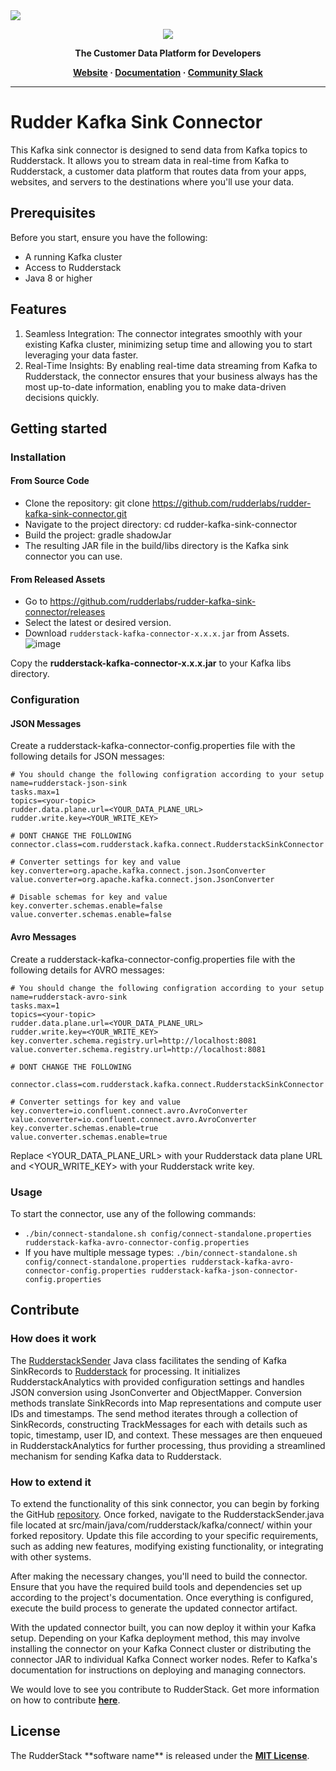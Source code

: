 <a href="https://codecov.io/gh/rudderlabs/rudder-kafka-sink-connector" > 
 <img src="https://codecov.io/gh/rudderlabs/rudder-kafka-sink-connector/graph/badge.svg?token=eThyQCVghX"/> 
</a>
 
<p align="center">
  <a href="https://rudderstack.com/">
    <img src="https://user-images.githubusercontent.com/59817155/121357083-1c571300-c94f-11eb-8cc7-ce6df13855c9.png">
  </a>
</p>

<p align="center"><b>The Customer Data Platform for Developers</b></p>

<p align="center">
  <b>
    <a href="https://rudderstack.com">Website</a>
    ·
    <a href="">Documentation</a>
    ·
    <a href="https://rudderstack.com/join-rudderstack-slack-community">Community Slack</a>
  </b>
</p>

---

# Rudder Kafka Sink Connector

This Kafka sink connector is designed to send data from Kafka topics to Rudderstack. It allows you to stream data in real-time from Kafka to Rudderstack, a customer data platform that routes data from your apps, websites, and servers to the destinations where you'll use your data.

## Prerequisites

Before you start, ensure you have the following:

* A running Kafka cluster
* Access to Rudderstack
* Java 8 or higher

## Features
1. Seamless Integration: The connector integrates smoothly with your existing Kafka cluster, minimizing setup time and allowing you to start leveraging your data faster.
1. Real-Time Insights: By enabling real-time data streaming from Kafka to Rudderstack, the connector ensures that your business always has the most up-to-date information, enabling you to make data-driven decisions quickly.

## Getting started
### Installation 
#### From Source Code
* Clone the repository: git clone https://github.com/rudderlabs/rudder-kafka-sink-connector.git
* Navigate to the project directory: cd rudder-kafka-sink-connector
* Build the project: gradle shadowJar
* The resulting JAR file in the build/libs directory is the Kafka sink connector you can use.

#### From Released Assets
* Go to https://github.com/rudderlabs/rudder-kafka-sink-connector/releases
* Select the latest or desired version.
* Download `rudderstack-kafka-connector-x.x.x.jar` from Assets.
  ![image](https://github.com/rudderlabs/rudder-kafka-sink-connector/assets/33080863/b4eb8024-bd15-4472-89e3-137351fc594a)

Copy the **rudderstack-kafka-connector-x.x.x.jar** to your Kafka libs directory.

### Configuration
#### JSON Messages
Create a rudderstack-kafka-connector-config.properties file with the following details for JSON messages:
```
# You should change the following configration according to your setup
name=rudderstack-json-sink 
tasks.max=1
topics=<your-topic>
rudder.data.plane.url=<YOUR_DATA_PLANE_URL>
rudder.write.key=<YOUR_WRITE_KEY>

# DONT CHANGE THE FOLLOWING
connector.class=com.rudderstack.kafka.connect.RudderstackSinkConnector

# Converter settings for key and value
key.converter=org.apache.kafka.connect.json.JsonConverter
value.converter=org.apache.kafka.connect.json.JsonConverter

# Disable schemas for key and value
key.converter.schemas.enable=false
value.converter.schemas.enable=false
```
#### Avro Messages
Create a rudderstack-kafka-connector-config.properties file with the following details for AVRO messages:
```
# You should change the following configration according to your setup
name=rudderstack-avro-sink 
tasks.max=1
topics=<your-topic>
rudder.data.plane.url=<YOUR_DATA_PLANE_URL>
rudder.write.key=<YOUR_WRITE_KEY>
key.converter.schema.registry.url=http://localhost:8081
value.converter.schema.registry.url=http://localhost:8081

# DONT CHANGE THE FOLLOWING

connector.class=com.rudderstack.kafka.connect.RudderstackSinkConnector

# Converter settings for key and value
key.converter=io.confluent.connect.avro.AvroConverter
value.converter=io.confluent.connect.avro.AvroConverter
key.converter.schemas.enable=true
value.converter.schemas.enable=true
```
Replace <YOUR_DATA_PLANE_URL> with your Rudderstack data plane URL and <YOUR_WRITE_KEY> with your Rudderstack write key.

### Usage
To start the connector, use any of the following commands:
* `./bin/connect-standalone.sh config/connect-standalone.properties rudderstack-kafka-avro-connector-config.properties`
* If you have multiple message types: `./bin/connect-standalone.sh config/connect-standalone.properties rudderstack-kafka-avro-connector-config.properties rudderstack-kafka-json-connector-config.properties`

## Contribute
### How does it work
The [RudderstackSender](src/main/java/com/rudderstack/kafka/connect/RudderstackSender.java) Java class facilitates the sending of Kafka SinkRecords to [Rudderstack](https://rudderstack.com/) for processing. It initializes RudderstackAnalytics with provided configuration settings and handles JSON conversion using JsonConverter and ObjectMapper. Conversion methods translate SinkRecords into Map representations and compute user IDs and timestamps. The send method iterates through a collection of SinkRecords, constructing TrackMessages for each with details such as topic, timestamp, user ID, and context. These messages are then enqueued in RudderstackAnalytics for further processing, thus providing a streamlined mechanism for sending Kafka data to Rudderstack.
### How to extend it
To extend the functionality of this sink connector, you can begin by forking the GitHub [repository](https://github.com/rudderlabs/rudder-kafka-sink-connector). Once forked, navigate to the RudderstackSender.java file located at src/main/java/com/rudderstack/kafka/connect/ within your forked repository. Update this file according to your specific requirements, such as adding new features, modifying existing functionality, or integrating with other systems.

After making the necessary changes, you'll need to build the connector. Ensure that you have the required build tools and dependencies set up according to the project's documentation. Once everything is configured, execute the build process to generate the updated connector artifact.

With the updated connector built, you can now deploy it within your Kafka setup. Depending on your Kafka deployment method, this may involve installing the connector on your Kafka Connect cluster or distributing the connector JAR to individual Kafka Connect worker nodes. Refer to Kafka's documentation for instructions on deploying and managing connectors.

We would love to see you contribute to RudderStack. Get more information on how to contribute [**here**](CONTRIBUTING.md).

## License

The RudderStack \*\*software name\*\* is released under the [**MIT License**](https://opensource.org/licenses/MIT).


